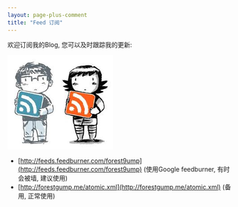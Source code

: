 ```yaml
---
layout: page-plus-comment
title: "Feed 订阅"
---
```


欢迎订阅我的Blog, 您可以及时跟踪我的更新:

![Feed Boy and Girl](/images/rss-boy-girl.jpg)

- [http://feeds.feedburner.com/forest9ump](http://feeds.feedburner.com/forest9ump) 
(使用Google feedburner, 有时会被墙, 建议使用)
- [http://forestgump.me/atomic.xml](http://forestgump.me/atomic.xml) 
(备用, 正常使用)
